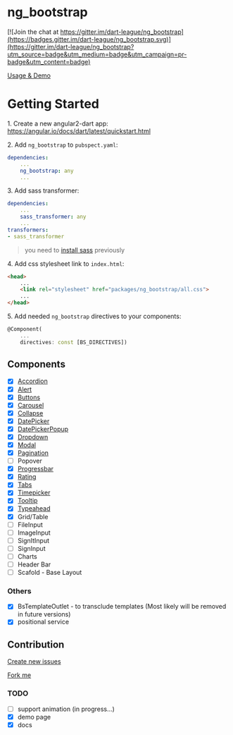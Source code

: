 # ng_bootstrap

[![Join the chat at https://gitter.im/dart-league/ng_bootstrap](https://badges.gitter.im/dart-league/ng_bootstrap.svg)](https://gitter.im/dart-league/ng_bootstrap?utm_source=badge&utm_medium=badge&utm_campaign=pr-badge&utm_content=badge)

[Usage & Demo](http://dart-league.github.io/ng_bootstrap/)

# Getting Started

1\. Create a new angular2-dart app: https://angular.io/docs/dart/latest/quickstart.html

2\. Add `ng_bootstrap` to `pubspect.yaml`:

```yaml
dependencies:
    ...
    ng_bootstrap: any
    ...
```

3\. Add sass transformer:

```yaml
dependencies:
    ...
    sass_transformer: any
    ...
transformers:
- sass_transformer
```

> you need to [install sass](http://sass-lang.com/install) previously


4\. Add css stylesheet link to `index.html`:

```html
<head>
    ...
    <link rel="stylesheet" href="packages/ng_bootstrap/all.css">
    ...
</head>
```

5\. Add needed `ng_bootstrap` directives to your components:

```dart
@Component(
    ...
    directives: const [BS_DIRECTIVES])
```

## Components

- [x] [Accordion](http://dart-league.github.io/ng_bootstrap/#accordion)
- [x] [Alert](http://dart-league.github.io/ng_bootstrap/#alert)
- [x] [Buttons](http://dart-league.github.io/ng_bootstrap/#buttons)
- [x] [Carousel](http://dart-league.github.io/ng_bootstrap/#carousel)
- [x] [Collapse](http://dart-league.github.io/ng_bootstrap/#collapse)
- [x] [DatePicker](http://dart-league.github.io/ng_bootstrap/#datepicker)
- [x] [DatePickerPopup](http://dart-league.github.io/ng_bootstrap/#datepicker)
- [x] [Dropdown](http://dart-league.github.io/ng_bootstrap/#dropdown)
- [x] [Modal](http://dart-league.github.io/ng_bootstrap/#modal)
- [x] [Pagination](http://dart-league.github.io/ng_bootstrap/#pagination)
- [ ] Popover
- [x] [Progressbar](http://dart-league.github.io/ng_bootstrap/#progressbar)
- [x] [Rating](http://dart-league.github.io/ng_bootstrap/#rating)
- [x] [Tabs](http://dart-league.github.io/ng_bootstrap/#tabs)
- [x] [Timepicker](http://dart-league.github.io/ng_bootstrap/#timepicker)
- [x] [Tooltip](http://dart-league.github.io/ng_bootstrap/#tooltip)
- [x] [Typeahead](http://dart-league.github.io/ng_bootstrap/#typeahead)
- [x] Grid/Table
- [ ] FileInput
- [ ] ImageInput
- [ ] SignItInput
- [ ] SignInput
- [ ] Charts
- [ ] Header Bar
- [ ] Scafold - Base Layout

### Others
- [x] BsTemplateOutlet - to transclude templates (Most likely will be removed in future versions)
- [x] positional service

## Contribution

[Create new issues](https://github.com/dart-league/ng_bootstrap/issues/new)

[Fork me](https://github.com/dart-league/ng_bootstrap/issues#fork-destination-box)


### TODO
- [ ] support animation  (in progress...)
- [x] demo page
- [x] docs
